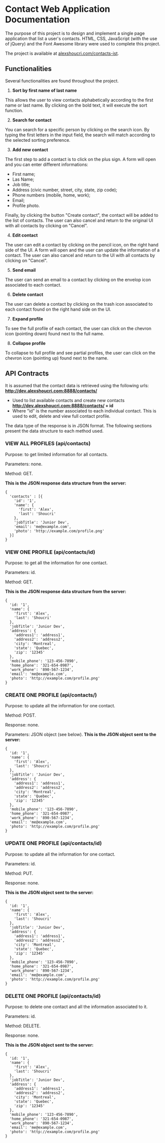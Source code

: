 # Contact Web Application Documentation
The purpose of this project is to design and implement a single page application that list a user's contacts.
HTML, CSS, JavaScript (with the use of jQuery) and the Font Awesome library were used to complete this project.

The project is available at [alexshoucri.com/contacts-ist](http://alexshoucri.com/contacts-list).

## Functionalities
Several functionalities are found throughout the project.

1. **Sort by first name of last name**

This allows the user to view contacts alphabetically according to the first name or last name. By clicking on the bold text, it will execute the sort function.

2. **Search for contact**

You can search for a specific person by clicking on the search icon. By typing the first letters in the input field, the search will match according to the selected sorting preference.

3. **Add new contact**

The first step to add a contact is to click on the plus sign. A form will open and you can enter different informations:
- First name;
- Las Name;
- Job title;
- Address (civic number, street, city, state, zip code);
- Phone numbers (mobile, home, work);
- Email;
- Profile photo.

Finally, by clicking the button "Create contact", the contact will be added to the list of contacts. The user can also cancel and return to the original UI with all contacts by clicking on "Cancel".

4. **Edit contact**

The user can edit a contact by clicking on the pencil icon, on the right hand side of the UI. A form will open and the user can update the information of a contact. The user can also cancel and return to the UI with all contacts by clicking on "Cancel".

5. **Send email**

The user can send an email to a contact by clicking on the envelop icon associated to each contact.

6. **Delete contact**

The user can delete a contact by clicking on the trash icon associated to each contact found on the right hand side on the UI.

7. **Expand profile**

To see the full profile of each contact, the user can click on the chevron icon (pointing down) found next to the full name.

8. **Collapse profile**

To collapse to full profile and see partial profiles, the user can click on the chevron icon (pointing up) found next to the name.

## API Contracts
It is assumed that the contact data is retrieved using the following urls:
**http://dev.alexshoucri.com:8888/contacts/**
- Used to list available contacts and create new contacts
**http://dev.alexshoucri.com:8888/contacts/ + id**
- Where "id" is the number associated to each individual contact. This is used to edit, delete and view full contact profile.

The data type of the response is in JSON format. The following sections present the data structure to each method used.

### VIEW ALL PROFILES (api/contacts)
Purpose: to get limited information for all contacts.

Parameters: none.

Method: GET.

**This is the JSON response data structure from the server:**
```
{
  'contacts' : [{
    'id': '1',
    'name': {
      'first': 'Alex',
      'last': 'Shoucri'
    },
    'jobTitle': 'Junior Dev',
    'email': 'me@example.com',
    'photo': 'http://example.com/profile.png'
  }]
}
```

### VIEW ONE PROFILE (api/contacts/id)
Purpose: to get all the information for one contact.

Parameters: id.

Method: GET.

**This is the JSON response data structure from the server:**
```
{
  'id: '1',
  'name': {
    'first': 'Alex',
    'last': 'Shoucri'
  },
  'jobTitle': 'Junior Dev',
  'address': {
    'address1': 'address1',
    'address2': 'address2',
    'city': 'Montreal',
    'state': 'Quebec',
    'zip': '12345'
  },
  'mobile_phone': '123-456-7890',
  'home_phone': '321-654-0987',
  'work_phone': '890-567-1234',
  'email': 'me@example.com',
  'photo': 'http://example.com/profile.png'
}
```

### CREATE ONE PROFILE (api/contacts/)
Purpose: to update all the information for one contact.

Method: POST.

Response: none.

Parameters: JSON object (see below).
**This is the JSON object sent to the server:**
```
{
  'id: '1',
  'name': {
    'first': 'Alex',
    'last': 'Shoucri'
  },
  'jobTitle': 'Junior Dev',
  'address': {
    'address1': 'address1',
    'address2': 'address2',
    'city': 'Montreal',
    'state': 'Quebec',
    'zip': '12345'
  },
  'mobile_phone': '123-456-7890',
  'home_phone': '321-654-0987',
  'work_phone': '890-567-1234',
  'email': 'me@example.com',
  'photo': 'http://example.com/profile.png'
}
```

### UPDATE ONE PROFILE (api/contacts/id)
Purpose: to update all the information for one contact.

Parameters: id.

Method: PUT.

Response: none.

**This is the JSON object sent to the server:**
```
{
  'id: '1',
  'name': {
    'first': 'Alex',
    'last': 'Shoucri'
  },
  'jobTitle': 'Junior Dev',
  'address': {
    'address1': 'address1',
    'address2': 'address2',
    'city': 'Montreal',
    'state': 'Quebec',
    'zip': '12345'
  },
  'mobile_phone': '123-456-7890',
  'home_phone': '321-654-0987',
  'work_phone': '890-567-1234',
  'email': 'me@example.com',
  'photo': 'http://example.com/profile.png'
}
```

### DELETE ONE PROFILE (api/contacts/id)
Purpose: to delete one contact and all the information associated to it.

Parameters: id.

Method: DELETE.

Response: none.

**This is the JSON object sent to the server:**
```
{
  'id: '1',
  'name': {
    'first': 'Alex',
    'last': 'Shoucri'
  },
  'jobTitle': 'Junior Dev',
  'address': {
    'address1': 'address1',
    'address2': 'address2',
    'city': 'Montreal',
    'state': 'Quebec',
    'zip': '12345'
  },
  'mobile_phone': '123-456-7890',
  'home_phone': '321-654-0987',
  'work_phone': '890-567-1234',
  'email': 'me@example.com',
  'photo': 'http://example.com/profile.png'
}
```

